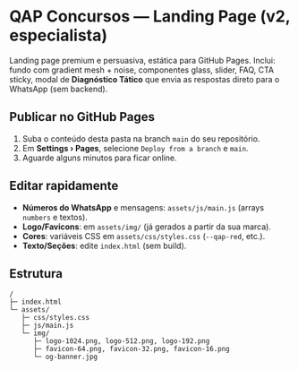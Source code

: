 # QAP Concursos — Landing Page (v2, especialista)

Landing page premium e persuasiva, estática para GitHub Pages. 
Inclui: fundo com gradient mesh + noise, componentes glass, slider, FAQ, CTA sticky, 
modal de **Diagnóstico Tático** que envia as respostas direto para o WhatsApp (sem backend).

## Publicar no GitHub Pages
1) Suba o conteúdo desta pasta na branch `main` do seu repositório.
2) Em **Settings › Pages**, selecione `Deploy from a branch` e `main`.
3) Aguarde alguns minutos para ficar online.

## Editar rapidamente
- **Números do WhatsApp** e mensagens: `assets/js/main.js` (arrays `numbers` e textos).
- **Logo/Favicons**: em `assets/img/` (já gerados a partir da sua marca).
- **Cores**: variáveis CSS em `assets/css/styles.css` (`--qap-red`, etc.).
- **Texto/Seções**: edite `index.html` (sem build).

## Estrutura
```
/
├─ index.html
└─ assets/
   ├─ css/styles.css
   ├─ js/main.js
   └─ img/
      ├─ logo-1024.png, logo-512.png, logo-192.png
      ├─ favicon-64.png, favicon-32.png, favicon-16.png
      └─ og-banner.jpg
```